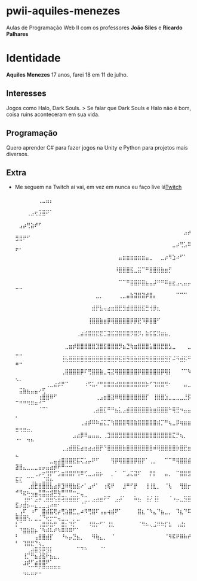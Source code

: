 # pwii-aquiles-menezes
Aulas de Programação Web II com os professores **João Siles** e **Ricardo Palhares**
# Identidade
**Aquiles Menezes** 17 anos, farei 18 em 11 de julho.

## Interesses
Jogos como Halo, Dark Souls.
    > Se falar que Dark Souls e Halo não é bom, coisa ruins aconteceram em sua vida.

## Programação
Quero aprender C# para fazer jogos na Unity e Python para projetos mais diversos.

## Extra
- Me seguem na Twitch ai vai, em vez em nunca eu faço live lá[Twitch](https://www.twitch.tv/aquilesjedii)
⠀⠀⠀⠀⠀⠀⠀⠀⠀⠀⠀⠀⠀⠀⠀⠀⠀⠀⠀⠀⠀⠀⠀⠀⠀⠀⠀⠀⠀⠀⠀⠀⠀⠀⠀⠀⠀⠀⠀⠀⠀⠀⠀⠀⠀⠀⠀⠀⠀⠀⠀⠀⢀⣀⣤⡄⠀⠀⠀⠀⠀⠀⠀⠀⠀
⠀⠀⠀⠀⠀⠀⠀⠀⠀⠀⠀⠀⠀⠀⠀⠀⠀⠀⠀⠀⠀⠀⠀⠀⠀⠀⠀⠀⠀⠀⠀⠀⠀⠀⠀⠀⠀⠀⠀⠀⠀⠀⠀⠀⠀⠀⠀⠀⠀⢀⣠⢖⣹⣿⠟⠁⠀⠀⠀⠀⠀⠀⠀⠀⠀
⠀⠀⠀⠀⠀⠀⠀⠀⠀⠀⠀⠀⠀⠀⠀⠀⠀⠀⠀⠀⠀⠀⠀⠀⠀⠀⠀⠀⠀⠀⠀⠀⠀⠀⠀⠀⠀⠀⠀⠀⠀⠀⠀⠀⠀⠀⠀⣠⡴⢛⣵⠞⠋⠀⠀⠀⠀⠀⠀⠀⠀⠀⠀⠀⠀
⠀⠀⠀⠀⠀⠀⠀⠀⠀⠀⠀⠀⠀⠀⠀⠀⠀⠀⠀⠀⠀⠀⠀⠀⠀⠀⠀⠀⠀⠀⠀⠀⠀⠀⠀⠀⠀⠀⠀⠀⠀⠀⠀⠀⣠⡴⣻⣿⠟⠋⠀⠀⠀⠀⠀⠀⠀⠀⠀⠀⠀⠀⠀⠀⠀
⠀⠀⠀⠀⠀⠀⠀⠀⠀⠀⠀⠀⠀⠀⠀⠀⠀⠀⠀⠀⠀⠀⠀⠀⠀⠀⠀⠀⠀⠀⠀⠀⠀⠀⠀⠀⠀⠀⠀⠀⠀⣀⡴⢛⣡⠿⠋⠁⠀⠀⠀⠀⠀⠀⠀⠀⠀⠀⠀⠀⠀⠀⠀⠀⠀
⠀⠀⠀⠀⠀⠀⠀⠀⠀⠀⠀⠀⠀⠀⠀⠀⠀⠀⠀⠀⠀⠀⠀⠀⠀⠀⠀⣤⣶⣶⣶⣶⣶⣶⣤⣀⠀⠀⣀⡴⠻⣱⠴⠋⠁⠀⠀⠀⠀⠀⠀⠀⠀⠀⠀⠀⠀⠀⠀⠀⠀⠀⠀⠀⠀
⠀⠀⠀⠀⠀⠀⠀⠀⠀⠀⠀⠀⠀⠀⠀⠀⠀⠀⠀⠀⠀⠀⠀⠀⠀⠀⠸⣿⣿⣿⣯⣀⣭⠉⠛⣿⣿⣿⣷⣶⡋⠀⠀⠀⠀⠀⠀⠀⠀⠀⠀⠀⠀⠀⠀⠀⠀⠀⠀⠀⠀⠀⠀⠀⠀
⠀⠀⠀⠀⠀⠀⠀⠀⠀⠀⠀⠀⠀⠀⠀⠀⠀⠀⠀⠀⠀⠀⠀⠀⠀⠀⠀⠉⠉⠛⣿⣿⡿⣿⣦⣤⡼⠛⠛⠿⣶⣖⣠⢄⣤⡤⠒⠒⠀⠀⠀⠀⠀⠀⠀⠀⠀⠀⠀⠀⠀⠀⠀⠀⠀
⠀⠀⠀⠀⠀⠀⠀⠀⠀⠀⠀⠀⠀⠀⠀⠀⠀⠀⠀⠀⠀⣀⡀⠀⠀⠀⠀⢀⣀⣤⣷⣽⣿⣽⡾⣿⡄⠀⠀⠀⠀⠀⠉⠉⠉⠀⠀⠀⠀⠀⠀⠀⠀⠀⠀⠀⠀⠀⠀⠀⠀⠀⠀⠀⠀
⠀⠀⠀⠀⠀⠀⠀⠀⠀⠀⠀⠀⠀⠀⠀⠀⠀⠀⠀⠀⣾⡟⣧⢤⣴⣶⣿⣟⣻⣾⣿⣿⣿⣯⣛⢺⡿⣆⠀⠀⠀⠀⠀⠀⠀⠀⠀⠀⠀⠀⠀⠀⠀⠀⠀⠀⠀⠀⠀⠀⠀⠀⠀⠀⠀
⠀⠀⠀⠀⠀⠀⠀⠀⠀⠀⠀⠀⠀⠀⠀⠀⠀⠀⠀⢸⣿⣿⣷⣶⡿⢿⣿⣿⣿⣿⡿⡿⣟⠹⡿⣿⣿⠋⠀⠀⠀⠀⠀⠀⠀⠀⠀⠀⠀⠀⠀⠀⠀⠀⠀⠀⠀⠀⠀⠀⠀⠀⠀⠀⠀
⠀⠀⠀⠀⠀⠀⠀⠀⠀⠀⠀⠀⠀⠀⠀⠀⢀⣴⣾⣿⣿⣟⣟⣉⣽⣯⣽⣿⣿⣿⡻⣿⡻⡄⣷⣯⣯⣻⣶⣦⡀⠀⠀⠀⠀⠀⠀⠀⠀⠀⠀⠀⠀⠀⠀⠀⠀⠀⠀⠀⠀⠀⠀⠀⠀
⠀⠀⠀⠀⠀⠀⠀⠀⠀⠀⠀⠀⠀⣀⣶⡾⣿⣿⣿⣿⣿⣹⣿⣯⣿⣿⣿⡻⣦⣙⢷⣶⣿⣿⣿⣥⣿⣿⣟⣿⣣⣀⠀⠀⠀⣀⣀⣀⠀⠀⠀⠀⠀⠀⠀⠀⠀⠀⠀⠀⠀⠀⠀⠀⠀
⠀⠀⠀⠀⠀⠀⠀⠀⠀⠀⠀⠀⢸⣧⣿⣿⣿⣿⣿⣿⣿⣿⣿⣿⣿⣿⡿⣯⣿⣻⣿⣷⣿⣿⣻⣿⣿⣿⣿⣻⡏⠬⠻⣾⡯⠛⠛⠉⠀⠀⠀⠀⠀⠀⠀⠀⠀⠀⠀⠀⠀⠀⠀⠀⠀
⠀⠀⠀⠀⠀⠀⠀⠀⠀⠀⠀⠀⢀⣿⣿⣿⣿⡿⠏⢛⣿⣿⣷⣀⢭⣝⢿⣿⣿⣿⣿⣿⡿⣿⣿⣿⣿⣿⡿⢿⡇⠀⠀⠈⠉⠳⢄⡀⠀⠀⠀⠀⠀⠀⠀⠀⠀⠀⠀⠀⠀⠀⠀⠀⠀
⠀⠀⠀⠀⠀⠀⠀⠀⢀⣀⣴⡾⠟⠉⠀⠀⠀⠀⠰⠫⣥⠜⠛⣿⣿⣿⣾⣿⣿⣿⣿⣿⣿⣿⡷⠋⢹⣿⣿⠻⠂⠀⠀⠀⣤⣀⠀⣭⣷⣦⣤⣤⠔⢋⠀⠀⠀⠀⠀⠀⠀⠀⠀⠀⠀
⠀⠀⠀⠀⠀⠀⢰⣿⣿⠿⠋⠀⠀⠀⠀⠀⠀⠀⠀⠀⠀⢀⣠⣶⣿⣽⠿⢿⣿⣿⣿⣿⣿⣿⡏⠀⢸⣿⣿⣱⣀⣀⣀⣀⣘⡯⠉⠛⠛⠻⠿⠶⠚⠉⠀⠀⠀⠀⠀⠀⠀⠀⠀⠀⠀
⠀⠀⠀⠀⠀⠀⠈⠉⠁⠀⠀⠀⠀⠀⠀⠀⠀⠀⠀⠀⢀⣴⣿⣏⠛⠛⣦⣅⣠⣾⣿⣿⣿⣿⣿⣷⣶⣿⣿⣿⠓⢿⣛⠲⣤⣤⠄⠀⠀⠀⠀⠀⠀⠀⠀⠀⠀⠀⠀⠀⠀⠀⠀⠀⠀
⠀⠀⠀⠀⠀⠀⠀⠀⠀⠀⠀⠀⠀⠀⠀⠀⠀⢀⣴⡾⠿⠷⣬⣍⡉⢳⣿⣿⣿⢿⣿⣷⣿⣿⣿⣿⣿⣾⡉⠛⢦⣀⡿⢶⣶⣶⣶⢶⣶⣤⡀⠀⠀⠀⠀⠀⠀⠀⠀⠀⠀⠀⠀⠀⠀
⠀⠀⠀⠀⠀⠀⠀⠀⠀⠀⠀⠀⠀⠀⠀⣠⣴⡿⠿⣤⣤⣤⡀⢀⣹⣿⣿⣻⣿⣿⣿⣿⣿⣿⣿⣿⣿⣿⣿⣿⣿⣍⡛⢦⡀⠀⠈⠁⠀⠙⠓⠀⠀⠀⠀⠀⠀⠀⠀⠀⠀⠀⠀⠀⠀
⠀⠀⠀⠀⠀⠀⠀⠀⠀⠀⠀⠀⢀⣠⣾⣿⣯⣴⣶⣴⣴⣿⡟⠙⣿⣿⣿⣿⣷⣿⣿⣿⣿⣿⣿⣿⠾⢿⣿⣿⣿⣿⡷⣿⣟⣶⣄⠀⠀⠀⠀⠀⠀⠀⠀⠀⠀⠀⠀⠀⠀⠀⠀⠀⠀
⠀⠀⠀⠀⠀⠀⠀⠀⠀⣀⣤⣴⣿⣿⣿⣟⣯⢍⣡⡤⠟⠋⠀⠀⠀⢻⡿⢿⣿⣿⣿⡿⣿⡟⠁⢀⡀⠀⠀⠉⠉⠛⢿⣿⣿⣾⣽⣿⣄⣀⣀⣀⣤⡤⣤⣴⡾⠟⠛⠒⠒⠀⠀⠀⠀
⠀⠀⠀⠀⠀⢀⡤⠖⢻⡟⠋⣡⣶⣿⣿⡟⢻⠿⢋⣀⣠⣶⡦⠀⠀⡀⠁⠀⠉⣠⣍⣽⠏⠀⠀⡟⡇⠀⠀⣤⡀⠀⠉⣿⣿⣻⣯⣏⠀⠉⢉⡀⠀⣈⣿⡦⠀⠀⠀⠀⠀⠀⠀⠀⠀
⠀⠀⠀⢀⣾⣟⣿⣿⣿⣧⣴⡿⣹⠿⢿⣷⣯⠔⠁⣠⠞⠁⠀⢰⢯⠟⠀⠀⣸⠛⠋⡟⠀⠀⢸⢸⣇⡀⠀⠈⢧⠀⠀⢻⣿⡖⠚⠻⣖⠦⢤⣤⣛⣛⣒⣺⠿⢷⠛⠛⠛⠒⠤⣀⠀
⠀⠀⢰⡾⠋⣩⡾⢉⣿⣿⢫⣿⢽⣷⣾⣿⡗⠈⣉⡀⣠⣴⣶⠟⠋⠀⣠⡼⠁⠀⠀⠷⣦⠀⢸⡜⢸⡇⠀⠀⠈⠰⡤⣀⣻⣿⣯⡴⣾⡦⠤⣄⣀⣀⣠⠴⠶⠂⠀⠀⠀⠀⠀⠈⠁
⡀⢠⠏⠀⠰⠋⠀⣿⣾⣯⢟⡴⢛⣵⣿⣋⣀⠴⠻⢛⣿⠏⢠⣤⢴⣾⠟⠁⠀⠀⠀⠀⣿⣆⠈⠳⣄⠙⣦⣀⡀⠀⠹⣆⠙⠯⢿⣿⣿⢣⡀⣀⣈⠙⢖⡒⠒⢤⣀⣀⠀⡀⣀⠀⠀
⡇⠉⠀⠀⠀⠀⢠⣿⡿⣷⠟⠀⣿⡆⠹⡏⠀⠀⠀⠸⣿⡖⠋⠁⢸⣇⠀⠀⠀⠀⠀⠀⠈⠻⠦⢄⣨⠿⠷⡏⣧⠀⢠⣼⡆⠀⠀⠙⣿⣷⣿⡦⠈⠳⠾⠧⠞⠳⠿⠿⠿⠋⠁⠀⠀
⠃⠀⠀⠀⠀⢠⣿⣿⣾⡏⠀⠀⠘⠦⡤⣙⣦⡀⠀⠀⠻⢷⣄⡀⠀⠈⠀⠀⠀⠀⠀⠀⠀⠀⠀⠀⠀⠀⠀⠈⠻⠯⠟⠿⠷⠞⠃⠀⢹⣿⣟⠙⢦⡀⠀⠀⠀⠀⠀⠀⠀⠀⠀⠀⠀
⠀⠀⠀⢀⣴⣿⣻⡿⣻⡇⠀⠀⠀⠀⠀⠀⠉⠙⠓⠀⠀⠀⠈⠁⠀⠀⠀⠀⠀⠀⠀⠀⠀⠀⠀⠀⠀⠀⠀⠀⠀⠀⠀⠀⠀⠀⠀⠀⢸⡉⠛⣦⣼⣯⠗⣦⣄⡀⠀⠀⠀⠀⠀⠀⠀
⠀⠀⣰⡾⠋⣴⣿⣿⠟⠁⠀⠀⠀⠀⠀⠀⠀⠀⠀⠀⠀⠀⠀⠀⠀⠀⠀⠀⠀⠀⠀⠀⠀⠀⠀⠀⠀⠀⠀⠀⠀⠀⠀⠀⠀⠀⠀⠀⠀⠈⠉⠉⠋⠛⠛⠛⠛⠛⠀⠀⠀⠀⠀⠀⠀
⠀⠀⠙⠓⠛⠋⠉⠀⠀⠀⠀⠀⠀⠀⠀⠀⠀⠀⠀⠀⠀⠀⠀⠀⠀⠀⠀⠀⠀⠀⠀⠀⠀⠀⠀⠀⠀⠀⠀⠀⠀⠀⠀⠀⠀⠀⠀⠀⠀⠀⠀⠀⠀⠀⠀⠀⠀⠀⠀⠀⠀⠀⠀⠀⠀
